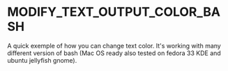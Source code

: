 # MODIFY_TEXT_OUTPUT_COLOR_BASH

A quick exemple of how you can change text color. It's working with many 
different version of bash (Mac OS ready also tested on fedora 33 KDE and ubuntu
jellyfish gnome).


